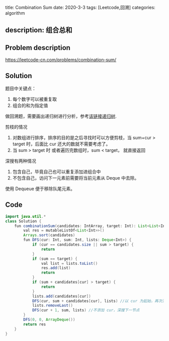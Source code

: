title:    Combination Sum
date: 2020-3-3
tags: [Leetcode,回溯]
categories: algorithm

description: 组合总和
---

## Problem description

https://leetcode-cn.com/problems/combination-sum/

## Solution

题目中关键点：

1. 每个数字可以被重复取
2. 组合的和为指定值

做回溯题，需要画出递归树进行分析，参考[该链接递归树](https://leetcode-cn.com/problems/combination-sum/solution/hui-su-suan-fa-jian-zhi-python-dai-ma-java-dai-m-2/).

剪枝的情况

1. 对数组进行排序，排序的目的是之后寻找时可以方便剪枝，当 sum+cur > target 时，后面比 cur 还大的数就不需要考虑了。
2. 当 sum > target 时 或者遍历完数组时，sum < target， 就直接返回

深搜有两种情况

1. 包含自己，毕竟自己也可以重复添加进组合中
2. 不包含自己，访问下一元素前需要将当前元素从 Deque 中去除。

使用 Dequeue 便于移除队尾元素。

## Code

```java
import java.util.*
class Solution {
    fun combinationSum(candidates: IntArray, target: Int): List<List<Int>> {
        val res = mutableListOf<List<Int>>()
        Arrays.sort(candidates)
        fun DFS(cur: Int, sum: Int, lists: Deque<Int>) {
            if (cur == candidates.size || sum > target) {
                return
            }
            if (sum == target) {
                val list = lists.toList()
                res.add(list)
                return
            }
            if (sum + candidates[cur] > target) {
                return
            }
            lists.add(candidates[cur])
            DFS(cur, sum + candidates[cur], lists) //以 cur 为起始，再次深搜 cur
            lists.removeLast()
            DFS(cur + 1, sum, lists) //不添加 cur，深搜下一节点
        }
        DFS(0, 0, ArrayDeque())
        return res
    }
}
```
